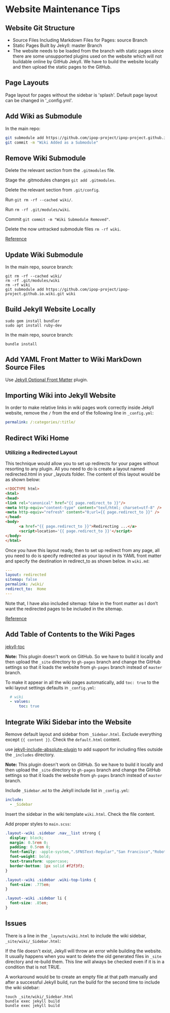# Website Maintenance Tips

## Website Git Structure
- Source Files Including Markdown Files for Pages: source Branch
- Static Pages Built by Jekyll: master Branch
- The website needs to be loaded from the branch with static pages since there are some unsupported plugins used on the website which will not buildable online by GitHub Jekyll. We have to build the website locally and then upload the static pages to the GitHub.

## Page Layouts

Page layout for pages without the sidebar is 'splash'. Default page layout can be changed in '_config.yml'.

## Add Wiki as Submodule

In the main repo:

```bash
git submodule add https://github.com/ipop-project/ipop-project.github.io.wiki.git wiki
git commit -m "Wiki Added as a Submodule"
```

## Remove Wiki Submodule

Delete the relevant section from the `.gitmodules` file.

Stage the .gitmodules changes `git add .gitmodules`.

Delete the relevant section from `.git/config`.

Run `git rm -rf --cached wiki/`.

Run `rm -rf .git/modules/wiki`.

Commit `git commit -m "Wiki Submodule Removed"`.

Delete the now untracked submodule files `rm -rf wiki`.

[Reference](https://git.wiki.kernel.org/index.php/GitSubmoduleTutorial#Removal)

## Update Wiki Submodule

In the main repo, source branch:

```
git rm -rf --cached wiki/
rm -rf .git/modules/wiki
rm -rf wiki
git submodule add https://github.com/ipop-project/ipop-project.github.io.wiki.git wiki
```

## Build Jekyll Website Locally

```
sudo gem install bundler
sudo apt install ruby-dev
```
In the main repo, source branch:

```
bundle install
```


## Add YAML Front Matter to Wiki MarkDown Source Files

Use [Jekyll Optional Front Matter](https://github.com/benbalter/jekyll-optional-front-matter
) plugin.

## Importing Wiki into Jekyll Website

In order to make relative links in wiki pages work correctly inside Jekyll website, remove the `/` from the end of the following line in `_config.yml`:

```yml
permalink: /:categories/:title/
```

## Redirect Wiki Home

### Utilizing a Redirected Layout

This technique would allow you to set up redirects for your pages without resorting to any plugin. All you need to do is create a layout named redirected.html in your _layouts folder. The content of this layout would be as shown below:

```html
<!DOCTYPE html>
<html>
<head>
<link rel="canonical" href="{{ page.redirect_to }}"/>
<meta http-equiv="content-type" content="text/html; charset=utf-8" />
<meta http-equiv="refresh" content="0;url={{ page.redirect_to }}" />
</head>
<body>
      <a href="{{ page.redirect_to }}">Redirecting ...</a>
      <script>location='{{ page.redirect_to }}'</script>
</body>
</html>
```

Once you have this layout ready, then to set up redirect from any page, all you need to do is specify redirected as your layout in its YAML front matter and specify the destination in redirect_to as shown below. in `wiki.md`:

```yml
---
layout: redirected
sitemap: false
permalink: /wiki/
redirect_to:  Home
---
```

Note that, I have also included sitemap: false in the front matter as I don’t want the redirected pages to be included in the sitemap.

[Reference](https://superdevresources.com/redirects-jekyll-github-pages/)

## Add Table of Contents to the Wiki Pages

[jekyll-toc](https://github.com/toshimaru/jekyll-toc)

**Note:** This plugin doesn't work on GitHub. So we have to build it locally and then upload the `_site` directory to `gh-pages` branch and change the GitHub settings so that it loads the website from `gh-pages` branch instead of `master` branch.

To make it appear in all the wiki pages automatically, add `toc: true` to the wiki layout settings defaults in `_config.yml`:

```yml
  # wiki
  - values:
      toc: true
```

## Integrate Wiki Sidebar into the Website

Remove default layout and sidebar from `_Sidebar.html`. Exclude everything except `{{ content }}`. Check the `default.html` content.

use [jekyll-include-absolute-plugin](https://github.com/tnhu/jekyll-include-absolute-plugin) to add support for including files outside the `_includes` directory.

**Note:** This plugin doesn't work on GitHub. So we have to build it locally and then upload the `_site` directory to `gh-pages` branch and change the GitHub settings so that it loads the website from `gh-pages` branch instead of `master` branch.

Include `_Sidebar.md` to the Jekyll include list in `_config.yml`:

```yml
include:
  - _Sidebar
```

Insert the sidebar in the wiki template `wiki.html`. Check  the file content.

Add proper styles to `main.scss`:

```css
.layout--wiki .sidebar .nav__list strong {
  display: block;
  margin: 0.5rem 0;
  padding: 0.5rem 0;
  font-family: -apple-system,".SFNSText-Regular","San Francisco","Roboto","Segoe UI","Helvetica Neue","Lucida Grande",Arial,sans-serif;
  font-weight: bold;
  text-transform: uppercase;
  border-bottom: 1px solid #f2f3f3;
}

.layout--wiki .sidebar .wiki-top-links {
  font-size: .775em;
}

.layout--wiki .sidebar li {
  font-size: .85em;
}
```

## Issues

There is a line in the `_layouts/wiki.html` to include the wiki sidebar, ```_site/wiki/_Sidebar.html```:

If the file doesn't exist, Jekyll will throw an error while building the website. It usually happens when you want to delete the old generated files in `_site` directory and re-build them. This line will always be checked even if it is in a condition that is not TRUE.

A workaround would be to create an empty file at that path manually and after a successful Jekyll build, run the build for the second time to include the wiki sidebar:

```
touch _site/wiki/_Sidebar.html
bundle exec jekyll build
bundle exec jekyll build
```